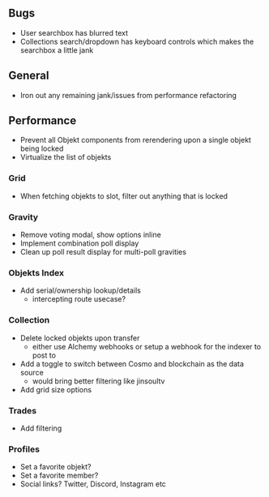 ## Bugs

- User searchbox has blurred text
- Collections search/dropdown has keyboard controls which makes the searchbox a little jank

## General

- Iron out any remaining jank/issues from performance refactoring

## Performance

- Prevent all Objekt components from rerendering upon a single objekt being locked
- Virtualize the list of objekts

### Grid

- When fetching objekts to slot, filter out anything that is locked

### Gravity

- Remove voting modal, show options inline
- Implement combination poll display
- Clean up poll result display for multi-poll gravities

### Objekts Index

- Add serial/ownership lookup/details
  - intercepting route usecase?

### Collection

- Delete locked objekts upon transfer
  - either use Alchemy webhooks or setup a webhook for the indexer to post to
- Add a toggle to switch between Cosmo and blockchain as the data source
  - would bring better filtering like jinsoultv
- Add grid size options

### Trades

- Add filtering

### Profiles

- Set a favorite objekt?
- Set a favorite member?
- Social links? Twitter, Discord, Instagram etc
